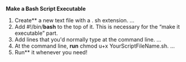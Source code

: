 **Make a **Bash Script** Executable**

1. Create** a new text file with a . sh extension. ...
2. Add #!/bin/**bash** to the top of it. This is necessary for the “make it executable” part.
3. Add lines that you'd normally type at the command line. ...
4. At the command line, **run** chmod u+x YourScriptFileName.sh. ...
5. Run** it whenever you need!

